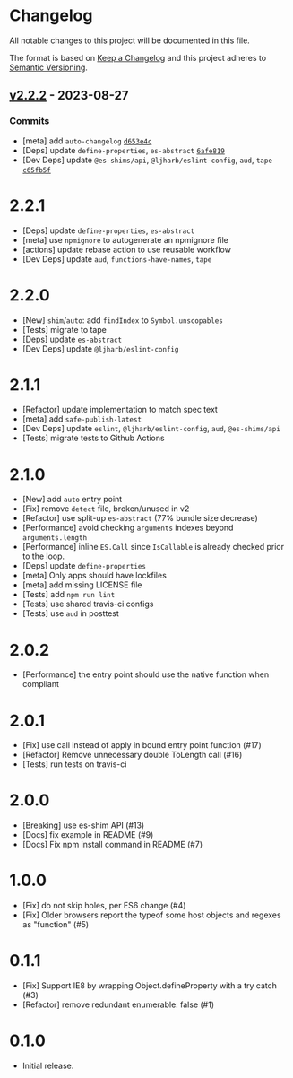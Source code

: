 # Changelog

All notable changes to this project will be documented in this file.

The format is based on [Keep a Changelog](https://keepachangelog.com/en/1.0.0/)
and this project adheres to [Semantic Versioning](https://semver.org/spec/v2.0.0.html).

## [v2.2.2](https://github.com/ljharb/Array.prototype.findIndex/compare/v2.2.1...v2.2.2) - 2023-08-27

### Commits

- [meta] add `auto-changelog` [`d653e4c`](https://github.com/ljharb/Array.prototype.findIndex/commit/d653e4c1d09ffb154e7452530ec9072157505130)
- [Deps] update `define-properties`, `es-abstract` [`6afe819`](https://github.com/ljharb/Array.prototype.findIndex/commit/6afe819c42ff3e207432613db0aa035d3cd7ccc7)
- [Dev Deps] update `@es-shims/api`, `@ljharb/eslint-config`, `aud`, `tape` [`c65fb5f`](https://github.com/ljharb/Array.prototype.findIndex/commit/c65fb5f37731f37a6674c1fec274edd5e63e61e8)

<!-- auto-changelog-above -->

# 2.2.1
 - [Deps] update `define-properties`, `es-abstract`
 - [meta] use `npmignore` to autogenerate an npmignore file
 - [actions] update rebase action to use reusable workflow
 - [Dev Deps] update `aud`, `functions-have-names`, `tape`

# 2.2.0
 - [New] `shim`/`auto`: add `findIndex` to `Symbol.unscopables`
 - [Tests] migrate to tape
 - [Deps] update `es-abstract`
 - [Dev Deps] update `@ljharb/eslint-config`

# 2.1.1
 - [Refactor] update implementation to match spec text
 - [meta] add `safe-publish-latest`
 - [Dev Deps] update `eslint`, `@ljharb/eslint-config`, `aud`, `@es-shims/api`
 - [Tests] migrate tests to Github Actions

# 2.1.0
 - [New] add `auto` entry point
 - [Fix] remove `detect` file, broken/unused in v2
 - [Refactor] use split-up `es-abstract` (77% bundle size decrease)
 - [Performance] avoid checking `arguments` indexes beyond `arguments.length`
 - [Performance] inline `ES.Call` since `IsCallable` is already checked prior to the loop.
 - [Deps] update `define-properties`
 - [meta] Only apps should have lockfiles
 - [meta] add missing LICENSE file
 - [Tests] add `npm run lint`
 - [Tests] use shared travis-ci configs
 - [Tests] use `aud` in posttest

# 2.0.2
 - [Performance] the entry point should use the native function when compliant

# 2.0.1
 - [Fix] use call instead of apply in bound entry point function (#17)
 - [Refactor] Remove unnecessary double ToLength call (#16)
 - [Tests] run tests on travis-ci

# 2.0.0
 - [Breaking] use es-shim API (#13)
 - [Docs] fix example in README (#9)
 - [Docs] Fix npm install command in README (#7)

# 1.0.0
 - [Fix] do not skip holes, per ES6 change (#4)
 - [Fix] Older browsers report the typeof some host objects and regexes as "function" (#5)

# 0.1.1
 - [Fix] Support IE8 by wrapping Object.defineProperty with a try catch (#3)
 - [Refactor] remove redundant enumerable: false (#1)

# 0.1.0
 - Initial release.
